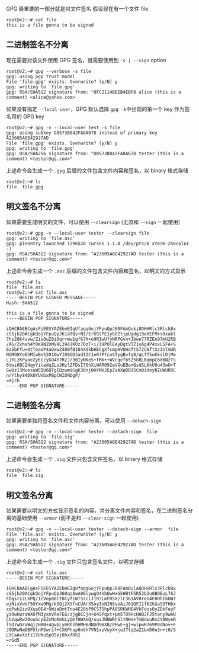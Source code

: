 GPG 最重要的一部分就是对文件签名
假设现在有一个文件 file
```
root@v2:~# cat file
this is a file gonna to be signed
```
## 二进制签名不分离
现在需要对该文件使用 GPG 签名，就需要使用到 `-s | --sign` option
```
root@v2:~# gpg --verbose -s file
gpg: using pgp trust model
File 'file.gpg' exists. Overwrite? (y/N) y
gpg: writing to 'file.gpg'
gpg: RSA/SHA512 signature from: "0FC2114BEEB4EBF8 alice (this is a comment) <alice@yahoo.com>
```
如果没有指定 `--local-user`，GPG 默认选择 `gpg -k`中出现的第一个 key 作为签名用的 GPG key
```
root@v2:~# gpg -v --local-user test -s file
gpg: using subkey D8573B042FA8A678 instead of primary key A23605A6E42927AD
File 'file.gpg' exists. Overwrite? (y/N) y
gpg: writing to 'file.gpg'
gpg: DSA/SHA256 signature from: "D8573B042FA8A678 tester (this is a comment) <tester@qq.com>"
```
上述命令会生成一个 `.gpg` 后缀的文件包含文件内容和签名，以 binary 格式存储
```
root@v2:~# ls
file  file.gpg
```
## 明文签名不分离
如果需要生成明文的文件，可以使用 `--clearsign` (无须和 `--sign` 一起使用)
```
root@v2:~# gpg -v --local-user tester --clearsign file
gpg: writing to 'file.asc'
gpg: pinentry launched (296520 curses 1.1.0 /dev/pts/0 xterm-256color -)
gpg: RSA/SHA512 signature from: "A23605A6E42927AD tester (this is a comment) <tester@qq.com>"
```
上述命令会生成一个 `.asc` 后缀的文件包含文件内容和签名，以明文的方式显示
```
root@v2:~# ls
file  file.asc
root@v2:~# cat file.asc 
-----BEGIN PGP SIGNED MESSAGE-----
Hash: SHA512

this is a file gonna to be signed
-----BEGIN PGP SIGNATURE-----

iQHCBAEBCgAsFiEESYAZEbmEIgUfaqqGojYFpuQpJ60FAmQuki8OHHRlc3RlckBx
cS5jb20ACgkQojYFpuQpJ61aTQv+NI/ErUSlPE1yGOZtjpUgdg19eXEFM+sOxabl
7hs28k4uvw/ZisOuZ0iOqr+mw1gfk7X+o9RIwUfyNRPGvn+Jbee77RZEn97mU2RB
/AG/Zvhsh4Y0K9N2UMV4L394JKUz70zT+i/I9POlEeyDgtVTZ1yAg4P4xxLSFA+S
6a5bFfu+4tTeaUP4aDxwZ400fBI84XdkbHECgXfcmpHVUHaftS72CNftXz3nlmUR
NGMO8YoEhMIwBoS2010wYIO8GDJadI2C1eR7PtcoSTygBvfg8/qLfT5uKkslDjMe
LJYLzKPyoeZyEc/yGO4Y7RzJ/30IyNKeS+tMk++WVcqefb5Z5GRLBqmpC6X6NzTs
6twi6BC24qyYiledqZLoJHzlZFDsI76hXiWARO92eVGuEBa+QsdSLKkUOu43wO+T
GwUz13MuesuWEDU6BTgIQzwmiGgK38nj0HYMHJEpZsAXWOD95Cm0iXoyNZUWURRC
nrYlhy84Dk0YUVbxPBpCWIDNDgP/
=Xjrb
-----END PGP SIGNATURE-----
```
## 二进制签名分离
如果需要单独将签名文件和文件内容分离，可以使用 `--detach-sign`
```
root@v2:~# gpg -v --local-user tester --detach-sign  file
gpg: writing to 'file.sig'
gpg: RSA/SHA512 signature from: "A23605A6E42927AD tester (this is a comment) <tester@qq.com>"
```
上述命令会生成一个 `.sig` 文件只包含文件签名，以 binary 格式存储
```
root@v2:~# ls
file  file.sig
```
## 明文签名分离
如果需要以明文的方式显示签名的内容，并分离文件内容和签名，在二进制签名分离的基础使用 `--armor` (而不是和 `--clear-sign` 一起使用)
```
root@v2:~# gpg -v --local-user tester --detach-sign --armor  file
File 'file.asc' exists. Overwrite? (y/N) y
gpg: writing to 'file.asc'
gpg: RSA/SHA512 signature from: "A23605A6E42927AD tester (this is a comment) <tester@qq.com>"
```
上述命令会生成一个 `.sig` 文件只包含签名文件，以明文存储
```
root@v2:~# cat file.asc 
-----BEGIN PGP SIGNATURE-----

iQHCBAABCgAsFiEESYAZEbmEIgUfaqqGojYFpuQpJ60FAmQulAQOHHRlc3RlckBx
cS5jb20ACgkQojYFpuQpJ60qoAwA06lywgO4VbQwHxGkHBtF5R53b2u8BOEuL76J
FDgsrz2LXPQ/1cVepB8Ct8CyfiWTSsciJjR3LmFR5X/lC361AV0reU4F8HhIbOW7
wjNixVwUf5OYxw9Mg/kSQj2XYfuCUArX5oyIoNINSveAiJ61QFI1fK2kGa93THbx
xqPwb2ioOXup0E4r9WiaDmtTno4E20bP9CST5hpPA8SRKWHE4VkFdosOyZDkFeyF
yzOwHuraWX6fM3yxnVReFEG/zjgBCCjn+U4SPqxt+pm5TO9HcHHBJFJ5tany9wmU
CUzqwRw30ouGcpEZsMoKmkLyQmfHWXmQ/uuxJWNWRhSltNHs+7mBdwuRmJt8WyeR
l5O7wDrvWqj2HBN+4gwpLymRhzhHMH6dNUd9mXB/PHwE+gj+wipwR769P8dNov+F
J0DRwNmDBFUlnM5wrif+CXKPhup0nGh7VN1xzVuyX+juJ7tq2aZ1bxD0u3n+t0/S
LtCaAvXzfz1YUhu5pO5ej8hxfHh2
=rGd5
-----END PGP SIGNATURE-----
```
